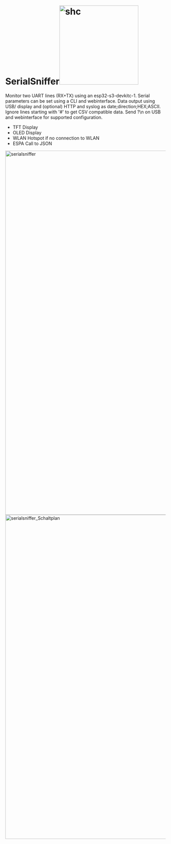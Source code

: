 # SerialSniffer<img width="248" height="248" alt="shc" src="https://github.com/user-attachments/assets/f57a49d1-2368-4be0-a1ce-6fd81524cd81" />


Monitor two UART lines (RX+TX) using an esp32-s3-devkitc-1. Serial parameters can be set using a CLI and webinterface. Data output using USB/ display and (optional) HTTP and syslog as date;direction;HEX;ASCII. Ignore lines starting with '#' to get CSV compatible data. Send ?\n on USB and webinterface for supported configuration.
- TFT Display
- OLED Display
- WLAN Hotspot if no connection to WLAN
- ESPA Call to JSON 
<img width="1755" height="1141" alt="serialsniffer" src="https://github.com/user-attachments/assets/ee364f00-b2f1-43fc-9ce2-14d8ac180d9a" />
<img width="1504" height="1016" alt="serialsniffer_Schaltplan" src="https://github.com/user-attachments/assets/9ba16bb3-804e-474c-814c-f082e4d2c535" />
